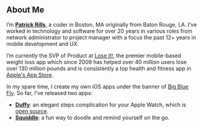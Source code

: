 ## About Me

I’m **[Patrick Rills](http://www.patrickrills.com/)**, a coder in Boston, MA originally from Baton Rouge, LA. I’ve worked in technology and software for over 20 years in various roles from network administrator to project manager with a focus the past 12+ years in mobile development and UX.

I’m currently the SVP of Product at [Lose It!](https://github.com/loseit), the premier mobile-based weight loss app which since 2009 has helped over 40 million users lose over 130 million pounds and is consistently a top health and fitness app in [Apple's App Store](https://apps.apple.com/us/app/lose-it-calorie-counter/id297368629).

In my spare time, I create my own iOS apps under the banner of [Big Blue Fly](http://www.bigbluefly.com). So far, I've released two apps: 
  - **[Duffy](http://www.bigbluefly.com/duffy)**: an elegant steps complication for your Apple Watch, which is [open source](https://www.github.com/patrickrills/duffy/).
  - **[Squiddle](http://www.bigbluefly.com/squiddle)**: a fun way to doodle and remind yourself on the go.

